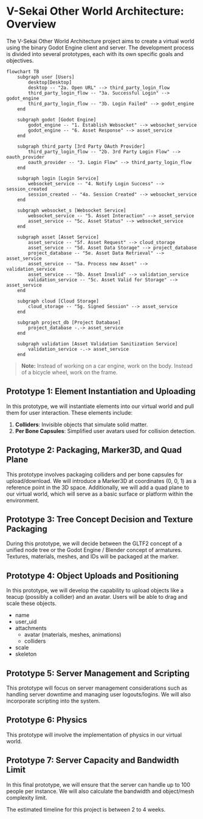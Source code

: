 # V-Sekai Other World Architecture: Overview

The V-Sekai Other World Architecture project aims to create a virtual world using the binary Godot Engine client and server. The development process is divided into several prototypes, each with its own specific goals and objectives.

```mermaid
flowchart TB
    subgraph user [Users]
        desktop[Desktop]
        desktop -- "2a. Open URL" --> third_party_login_flow
        third_party_login_flow -- "3a. Successful Login" --> godot_engine
        third_party_login_flow -- "3b. Login Failed" --> godot_engine
    end

    subgraph godot [Godot Engine]
        godot_engine -- "1. Establish Websocket" --> websocket_service
        godot_engine -- "6. Asset Response" --> asset_service
    end

    subgraph third_party [3rd Party OAuth Provider]
        third_party_login_flow -- "2b. 3rd Party Login Flow" --> oauth_provider
        oauth_provider -- "3. Login Flow" --> third_party_login_flow
    end

    subgraph login [Login Service]
        websocket_service -- "4. Notify Login Success" --> session_created
        session_created -- "4a. Session Created" --> websocket_service
    end

    subgraph websocket_s [Websocket Service]
        websocket_service -- "5. Asset Interaction" --> asset_service
        asset_service -- "5c. Asset Status" --> websocket_service
    end

    subgraph asset [Asset Service]
        asset_service -- "5f. Asset Request" --> cloud_storage
        asset_service -- "5d. Asset Data Storage" --> project_database
        project_database -- "5e. Asset Data Retrieval" --> asset_service
        asset_service -- "5a. Process new Asset" --> validation_service
        asset_service -- "5b. Asset Invalid" --> validation_service
        validation_service -- "5c. Asset Valid for Storage" --> asset_service
    end

    subgraph cloud [Cloud Storage]
        cloud_storage -- "5g. Signed Session" --> asset_service
    end

    subgraph project_db [Project Database]
        project_database -.-> asset_service
    end

    subgraph validation [Asset Validation Sanitization Service]
        validation_service -.-> asset_service
    end
```

> **Note:** Instead of working on a car engine, work on the body. Instead of a bicycle wheel, work on the frame.

## Prototype 1: Element Instantiation and Uploading

In this prototype, we will instantiate elements into our virtual world and pull them for user interaction. These elements include:

1. **Colliders**: Invisible objects that simulate solid matter.
2. **Per Bone Capsules**: Simplified user avatars used for collision detection.

## Prototype 2: Packaging, Marker3D, and Quad Plane

This prototype involves packaging colliders and per bone capsules for upload/download. We will introduce a Marker3D at coordinates (0, 0, 1) as a reference point in the 3D space. Additionally, we will add a quad plane to our virtual world, which will serve as a basic surface or platform within the environment.

## Prototype 3: Tree Concept Decision and Texture Packaging

During this prototype, we will decide between the GLTF2 concept of a unified node tree or the Godot Engine / Blender concept of armatures. Textures, materials, meshes, and IDs will be packaged at the marker.

## Prototype 4: Object Uploads and Positioning

In this prototype, we will develop the capability to upload objects like a teacup (possibly a collider) and an avatar. Users will be able to drag and scale these objects.

- name
- user_uid
- attachments
  - avatar (materials, meshes, animations)
  - colliders
- scale
- skeleton

## Prototype 5: Server Management and Scripting

This prototype will focus on server management considerations such as handling server downtime and managing user logouts/logins. We will also incorporate scripting into the system.

## Prototype 6: Physics

This prototype will involve the implementation of physics in our virtual world.

## Prototype 7: Server Capacity and Bandwidth Limit

In this final prototype, we will ensure that the server can handle up to 100 people per instance. We will also calculate the bandwidth and object/mesh complexity limit.

The estimated timeline for this project is between 2 to 4 weeks.
